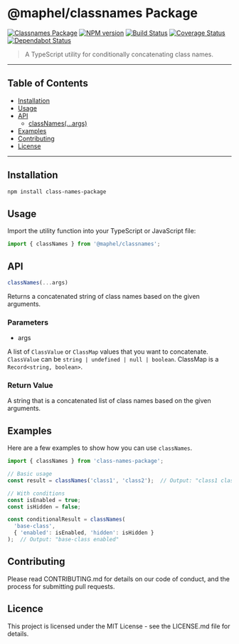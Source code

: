 
# @maphel/classnames Package
[![Classnames Package](https://img.shields.io/badge/@maphel-classnames-8A2BE2)](https://github.com/maphel/classnames)
[![NPM version](https://img.shields.io/npm/v/@maphel/classnames.svg)](https://www.npmjs.com/package/@maphel/classnames)
[![Build Status](https://img.shields.io/github/actions/workflow/status/maphel/classnames/build.yml)](https://github.com/maphel/classnames/actions/workflows/build.yml)
[![Coverage Status](https://img.shields.io/coverallsCoverage/github/maphel/classnames)](https://coveralls.io/github/maphel/classnames?branch=main)
[![Dependabot Status](https://img.shields.io/github/license/maphel/classnames)]()


> A TypeScript utility for conditionally concatenating class names.

---

## Table of Contents

- [Installation](#installation)
- [Usage](#usage)
- [API](#api)
    - [classNames(...args)](#classnamesargs)
- [Examples](#examples)
- [Contributing](#contributing)
- [License](#license)

---

## Installation

```bash
npm install class-names-package
```

## Usage

Import the utility function into your TypeScript or JavaScript file:
```typescript
import { classNames } from '@maphel/classnames';
```

## API
```typescript
classNames(...args)
```
Returns a concatenated string of class names based on the given arguments.

### Parameters
-  args

A list of `ClassValue` or `ClassMap` values that you want to concatenate.
`ClassValue` can be `string | undefined | null | boolean`.
ClassMap is a `Record<string, boolean>`.

### Return Value
A string that is a concatenated list of class names based on the given arguments.

## Examples

Here are a few examples to show how you can use `classNames`.
```typescript
import { classNames } from 'class-names-package';

// Basic usage
const result = classNames('class1', 'class2');  // Output: "class1 class2"

// With conditions
const isEnabled = true;
const isHidden = false;

const conditionalResult = classNames(
  'base-class',
  { 'enabled': isEnabled, 'hidden': isHidden }
);  // Output: "base-class enabled"
```

## Contributing
Please read CONTRIBUTING.md for details on our code of conduct, and the process for submitting pull requests.

## Licence

This project is licensed under the MIT License - see the LICENSE.md file for details.

